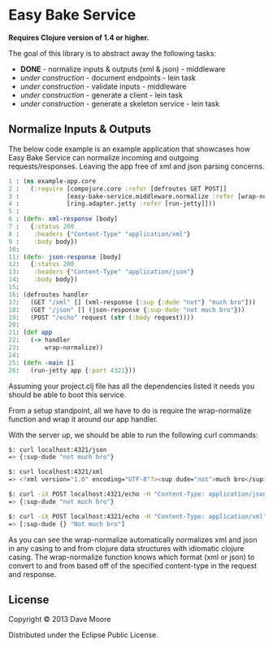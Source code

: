# Easy Bake Service

__Requires Clojure version of 1.4 or higher.__

The goal of this library is to abstract away the following tasks:

  * __DONE__ - normalize inputs & outputs (xml & json) - middleware
  * _under construction_ - document endpoints - lein task
  * _under construction_ - validate inputs - middleware
  * _under construction_ - generate a client - lein task
  * _under construction_ - generate a skeleton service - lein task

## Normalize Inputs & Outputs

The below code example is an example application that showcases how Easy Bake Service can normalize incoming and outgoing requests/responses. Leaving the app free of xml and json parsing concerns.

```clojure
1 : (ns example-app.core
2 :   (:require [compojure.core :refer [defroutes GET POST]]
3 :             [easy-bake-service.middleware.normalize :refer [wrap-normalize]]
4 :             [ring.adapter.jetty :refer [run-jetty]]))
5 :
6 : (defn- xml-response [body]
7 :   {:status 200
8 :    :headers {"Content-Type" "application/xml"}
9 :    :body body})
10:
11: (defn- json-response [body]
12:   {:status 200
13:    :headers {"Content-Type" "application/json"}
14:    :body body})
15:
16: (defroutes handler
17:   (GET "/xml" [] (xml-response [:sup {:dude "not"} "much bro"]))
18:   (GET "/json" [] (json-response {:sup-dude "not much bro"}))
19:   (POST "/echo" request (str (:body request))))
20:
21: (def app
22:   (-> handler
23:       wrap-normalize))
24:
25: (defn -main []
26:   (run-jetty app {:port 4321}))
```

Assuming your project.clj file has all the dependencies listed it needs you should be able to boot this service.

From a setup standpoint, all we have to do is require the wrap-normalize function and wrap it around our app handler.

With the server up, we should be able to run the following curl commands:

```bash
$: curl localhost:4321/json
=> {:sup-dude "not much bro"}

$: curl localhost:4321/xml
=> <?xml version="1.0" encoding="UTF-8"?><sup dude="not">much bro</sup>

$: curl -iX POST localhost:4321/echo -H "Content-Type: application/json" -d '{"supDude":"not much bro"}'
=> {:sup-dude "not much bro"}

$: curl -iX POST localhost:4321/echo -H "Content-Type: application/xml" -d '<?xml version="1.0" encoding="UTF-8"?><sup-dude>Not much bro</sup-dude>'
=> [:sup-dude {} "Not much bro"]
```

As you can see the wrap-normalize automatically normalizes xml and json in any casing to and from clojure data structures with idiomatic clojure casing. The wrap-normalize function knows which format (xml or json) to convert to and from based off of the specified content-type in the request and response.

## License

Copyright © 2013 Dave Moore

Distributed under the Eclipse Public License.
